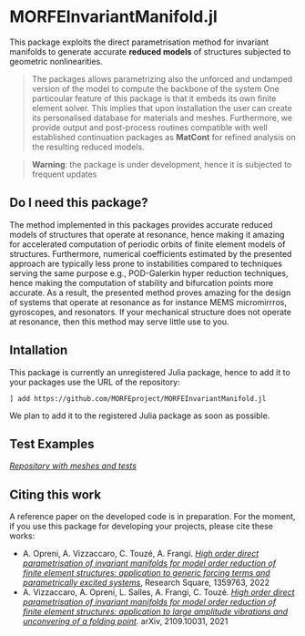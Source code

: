 # MORFEInvariantManifold.jl
This package exploits the direct parametrisation method for invariant manifolds to generate accurate **reduced models** of structures subjected to geometric nonlinearities.

> The packages allows parametrizing also the unforced and undamped version of the model to compute the backbone of the system
One particoular feature of this package is that it embeds its own finite element solver. This implies that upon installation the user can create its personalised database for materials and meshes. Furthermore, we provide output and post-process routines compatible with well established continuation packages as **MatCont** for refined analysis on the resulting reduced models. 

> **Warning**: the package is under development, hence it is subjected to frequent updates

## Do I need this package?

The method implemented in this packages provides accurate reduced models of structures that operate at resonance, hence making it amazing for accelerated computation of periodic orbits of finite element models of structures. Furthermore, numerical coefficients estimated by the presented approach are typically less prone to instabilities compared to techniques serving the same purpose e.g., POD-Galerkin hyper reduction techniques, hence making the computation of stability and bifurcation points more accurate. As a result, the presented method proves amazing for the design of systems that operate at resonance as for instance MEMS micromirrros, gyroscopes, and resonators. If your mechanical structure does not operate at resonance, then this method may serve little use to you.

## Intallation

This package is currently an unregistered Julia package, hence to add it to your packages use the URL of the repository:

`] add https://github.com/MORFEproject/MORFEInvariantManifold.jl`

We plan to add it to the registered Julia package as soon as possible.

## Test Examples

[*Repository with meshes and tests*](https://github.com/aopreni/MORFEInvariantManifold_examples)

## Citing this work

A reference paper on the developed code is in preparation. For the moment, if you use this package for developing your projects, please cite these works:
* A. Opreni, A. Vizzaccaro, C. Touzé, A. Frangi. [*High order direct parametrisation of invariant manifolds for model order reduction of finite element structures: application to generic forcing terms and parametrically excited systems*](https://www.researchsquare.com/article/rs-1359763/v1), Research Square, 1359763, 2022
* A. Vizzaccaro, A. Opreni, L. Salles, A. Frangi, C. Touzé. [*High order direct parametrisation of invariant manifolds for model order reduction of finite element structures: application to large amplitude vibrations and unconvering of a folding point*](https://arxiv.org/abs/2109.10031). arXiv, 2109.10031, 2021

